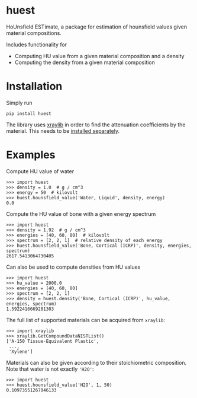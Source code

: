 # huest

HoUnsfield ESTimate, a package for estimation of hounsfield values given material compositions.

Includes functionality for

* Computing HU value from a given material composition and a density
* Computing the density from a given material composition

# Installation

Simply run

    pip install huest

The library uses [xraylib](https://github.com/tschoonj/xraylib) in order to find the attenuation coefficients by the material.
This needs to be [installed separately](https://github.com/tschoonj/xraylib/wiki/Installation-instructions).

# Examples

Compute HU value of water

    >>> import huest
    >>> density = 1.0  # g / cm^3
    >>> energy = 50  # kilovolt
    >>> huest.hounsfield_value('Water, Liquid', density, energy)
    0.0

Compute the HU value of bone with a given energy spectrum

    >>> import huest
    >>> density = 1.92  # g / cm^3
    >>> energies = [40, 60, 80]  # kilovolt
    >>> spectrum = [2, 2, 1]  # relative density of each energy
    >>> huest.hounsfield_value('Bone, Cortical (ICRP)', density, energies, spectrum)
    2617.5413064730405

Can also be used to compute densities from HU values

    >>> import huest
    >>> hu_value = 2000.0
    >>> energies = [40, 60, 80]
    >>> spectrum = [2, 2, 1]
    >>> density = huest.density('Bone, Cortical (ICRP)', hu_value, energies, spectrum)
    1.5922416669281303

The full list of supported materials can be acquired from `xraylib`:

    >>> import xraylib
    >>> xraylib.GetCompoundDataNISTList()
    ['A-150 Tissue-Equivalent Plastic',
     ...,
     'Xylene']
     
Materials can also be given according to their stoichiometric composition. Note that water is not exactly `'H2O'`:

    >>> import huest
    >>> huest.hounsfield_value('H2O', 1, 50)
    0.10973551267046133
